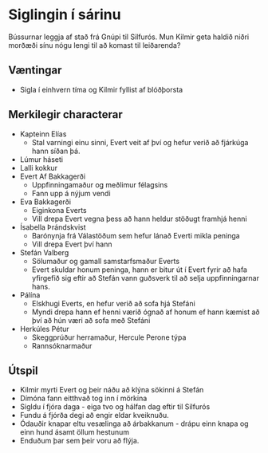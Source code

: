 # Siglingin í sárinu

Bússurnar leggja af stað frá Gnúpi til Silfurós. Mun Kilmir geta haldið niðri
morðæði sínu nógu lengi til að komast til leiðarenda?

## Væntingar
- Sigla í einhvern tíma og Kilmir fyllist af blóðþorsta

## Merkilegir characterar
- Kapteinn Elías
  - Stal varningi einu sinni, Evert veit af því og hefur verið að fjárkúga hann
    síðan þá.
- Lúmur háseti
- Lalli kokkur
- Evert Af Bakkagerði
  - Uppfinningamaður og meðlimur félagsins
  - Fann upp á nýjum vendi
- Eva Bakkagerði
  - Eiginkona Everts
  - Vill drepa Evert vegna þess að hann heldur stöðugt framhjá henni
- Ísabella Þrándskvist
  - Barónynja frá Válastöðum sem hefur lánað Everti mikla peninga
  - Vill drepa Evert því hann 
- Stefán Valberg
  - Sölumaður og gamall samstarfsmaður Everts
  - Evert skuldar honum peninga, hann er bitur út í Evert fyrir að hafa 
    yfirgefið sig eftir að Stefán vann guðsverk til að selja uppfinningarnar 
    hans.
- Pálína
  - Elskhugi Everts, en hefur verið að sofa hjá Stefáni
  - Myndi drepa hann ef henni værið ógnað af honum ef hann kæmist að því að hún
    væri að sofa með Stefáni
- Herkúles Pétur
  - Skeggprúður herramaður, Hercule Perone týpa
  - Rannsóknarmaður

## Útspil
- Kilmir myrti Evert og þeir náðu að klýna sökinni á Stefán
- Dímóna fann eitthvað tog inn í mörkina
- Sigldu í fjóra daga - eiga tvo og hálfan dag eftir til Silfurós
- Fundu á fjórða degi að engir eldar kveiknuðu.
- Ódauðir knapar eltu vesælinga að árbakkanum - drápu einn knapa og einn hund
  ásamt öllum hestunum
- Enduðum þar sem þeir voru að flýja.